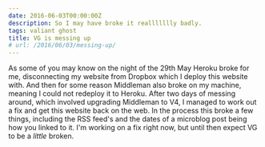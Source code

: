 ```yaml
---
date: 2016-06-03T00:00:00Z
description: So I may have broke it reallllllly badly.
tags: valiant ghost
title: VG is messing up
# url: /2016/06/03/messing-up/
---
```


As some of you may know on the night of the 29th May Heroku broke for me, disconnecting my website from Dropbox which I deploy this website with. And then for some reason Middleman also broke on my machine, meaning I could not redeploy it to Heroku. After two days of messing around, which involved upgrading Middleman to V4, I managed to work out a fix and get this website back on the web. In the process this broke a few things, including the RSS feed's and the dates of a microblog post being how you linked to it. I'm working on a fix right now, but until then expect VG to be a *little* broken.